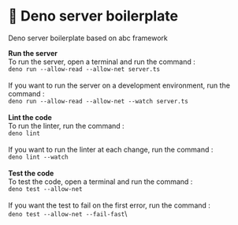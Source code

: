 # 🦕 Deno server boilerplate

Deno server boilerplate based on abc framework

**Run the server**\
To run the server, open a terminal and run the command :\
`deno run --allow-read --allow-net server.ts`\
\
If you want to run the server on a development environment, run the command :\
`deno run --allow-read --allow-net --watch server.ts`\
\
**Lint the code**\
To run the linter, run the command :\
`deno lint`\
\
If you want to run the linter at each change, run the command :\
`deno lint --watch`\
\
**Test the code**\
To test the code, open a terminal and run the command :\
`deno test --allow-net`\
\
If you want the test to fail on the first error, run the command :\
`deno test --allow-net --fail-fast`\
